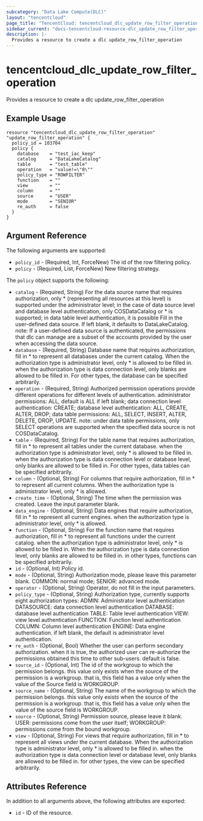 ```yaml
---
subcategory: "Data Lake Compute(DLC)"
layout: "tencentcloud"
page_title: "TencentCloud: tencentcloud_dlc_update_row_filter_operation"
sidebar_current: "docs-tencentcloud-resource-dlc_update_row_filter_operation"
description: |-
  Provides a resource to create a dlc update_row_filter_operation
---
```


# tencentcloud_dlc_update_row_filter_operation

Provides a resource to create a dlc update_row_filter_operation

## Example Usage

```hcl
resource "tencentcloud_dlc_update_row_filter_operation" "update_row_filter_operation" {
  policy_id = 103704
  policy {
    database    = "test_iac_keep"
    catalog     = "DataLakeCatalog"
    table       = "test_table"
    operation   = "value!=\"0\""
    policy_type = "ROWFILTER"
    function    = ""
    view        = ""
    column      = ""
    source      = "USER"
    mode        = "SENIOR"
    re_auth     = false
  }
}
```

## Argument Reference

The following arguments are supported:

* `policy_id` - (Required, Int, ForceNew) The id of the row filtering policy.
* `policy` - (Required, List, ForceNew) New filtering strategy.

The `policy` object supports the following:

* `catalog` - (Required, String) For the data source name that requires authorization, only * (representing all resources at this level) is supported under the administrator level; in the case of data source level and database level authentication, only COSDataCatalog or * is supported; in data table level authentication, it is possible Fill in the user-defined data source. If left blank, it defaults to DataLakeCatalog. note: If a user-defined data source is authenticated, the permissions that dlc can manage are a subset of the accounts provided by the user when accessing the data source.
* `database` - (Required, String) Database name that requires authorization, fill in * to represent all databases under the current catalog. When the authorization type is administrator level, only * is allowed to be filled in. when the authorization type is data connection level, only blanks are allowed to be filled in. For other types, the database can be specified arbitrarily.
* `operation` - (Required, String) Authorized permission operations provide different operations for different levels of authentication. administrator permissions: ALL, default is ALL if left blank; data connection level authentication: CREATE; database level authentication: ALL, CREATE, ALTER, DROP; data table permissions: ALL, SELECT, INSERT, ALTER, DELETE, DROP, UPDATE. note: under data table permissions, only SELECT operations are supported when the specified data source is not COSDataCatalog.
* `table` - (Required, String) For the table name that requires authorization, fill in * to represent all tables under the current database. when the authorization type is administrator level, only * is allowed to be filled in. when the authorization type is data connection level or database level, only blanks are allowed to be filled in. For other types, data tables can be specified arbitrarily.
* `column` - (Optional, String) For columns that require authorization, fill in * to represent all current columns. When the authorization type is administrator level, only * is allowed.
* `create_time` - (Optional, String) The time when the permission was created. Leave the input parameter blank.
* `data_engine` - (Optional, String) Data engines that require authorization, fill in * to represent all current engines. when the authorization type is administrator level, only * is allowed.
* `function` - (Optional, String) For the function name that requires authorization, fill in * to represent all functions under the current catalog. when the authorization type is administrator level, only * is allowed to be filled in. When the authorization type is data connection level, only blanks are allowed to be filled in. in other types, functions can be specified arbitrarily.
* `id` - (Optional, Int) Policy id.
* `mode` - (Optional, String) Authorization mode, please leave this parameter blank. COMMON: normal mode; SENIOR: advanced mode.
* `operator` - (Optional, String) Operator, do not fill in the input parameters.
* `policy_type` - (Optional, String) Authorization type, currently supports eight authorization types: ADMIN: Administrator level authentication DATASOURCE: data connection level authentication DATABASE: database level authentication TABLE: Table level authentication VIEW: view level authentication FUNCTION: Function level authentication COLUMN: Column level authentication ENGINE: Data engine authentication. if left blank, the default is administrator level authentication.
* `re_auth` - (Optional, Bool) Whether the user can perform secondary authorization. when it is true, the authorized user can re-authorize the permissions obtained this time to other sub-users. default is false.
* `source_id` - (Optional, Int) The id of the workgroup to which the permission belongs. this value only exists when the source of the permission is a workgroup. that is, this field has a value only when the value of the Source field is WORKGROUP.
* `source_name` - (Optional, String) The name of the workgroup to which the permission belongs. this value only exists when the source of the permission is a workgroup. that is, this field has a value only when the value of the source field is WORKGROUP.
* `source` - (Optional, String) Permission source, please leave it blank. USER: permissions come from the user itself; WORKGROUP: permissions come from the bound workgroup.
* `view` - (Optional, String) For views that require authorization, fill in * to represent all views under the current database. When the authorization type is administrator level, only * is allowed to be filled in. when the authorization type is data connection level or database level, only blanks are allowed to be filled in. for other types, the view can be specified arbitrarily.

## Attributes Reference

In addition to all arguments above, the following attributes are exported:

* `id` - ID of the resource.



